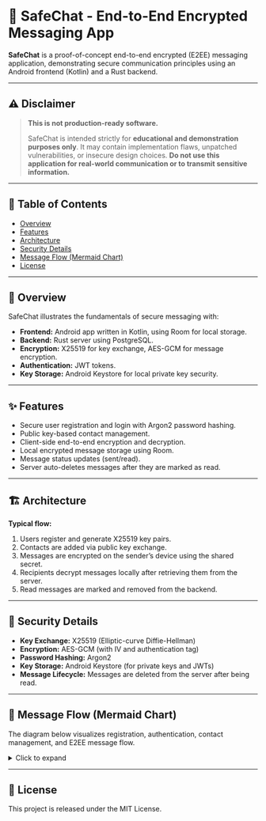 # 📡 SafeChat - End-to-End Encrypted Messaging App

**SafeChat** is a proof-of-concept end-to-end encrypted (E2EE) messaging application, demonstrating secure communication principles using an Android frontend (Kotlin) and a Rust backend.

---

## ⚠️ Disclaimer

> **This is not production-ready software.**
>
> SafeChat is intended strictly for **educational and demonstration purposes only**. It may contain implementation flaws, unpatched vulnerabilities, or insecure design choices. **Do not use this application for real-world communication or to transmit sensitive information.**

---

## 📑 Table of Contents

* [Overview](#overview)
* [Features](#features)
* [Architecture](#architecture)
* [Security Details](#security-details)
* [Message Flow (Mermaid Chart)](#message-flow-mermaid-chart)
* [License](#license)

---

## 🧭 Overview

SafeChat illustrates the fundamentals of secure messaging with:

* **Frontend:** Android app written in Kotlin, using Room for local storage.
* **Backend:** Rust server using PostgreSQL.
* **Encryption:** X25519 for key exchange, AES-GCM for message encryption.
* **Authentication:** JWT tokens.
* **Key Storage:** Android Keystore for local private key security.

---

## ✨ Features

* Secure user registration and login with Argon2 password hashing.
* Public key-based contact management.
* Client-side end-to-end encryption and decryption.
* Local encrypted message storage using Room.
* Message status updates (sent/read).
* Server auto-deletes messages after they are marked as read.

---

## 🏗 Architecture

**Typical flow:**

1. Users register and generate X25519 key pairs.
2. Contacts are added via public key exchange.
3. Messages are encrypted on the sender’s device using the shared secret.
4. Recipients decrypt messages locally after retrieving them from the server.
5. Read messages are marked and removed from the backend.

---

## 🔐 Security Details

* **Key Exchange:** X25519 (Elliptic-curve Diffie-Hellman)
* **Encryption:** AES-GCM (with IV and authentication tag)
* **Password Hashing:** Argon2
* **Key Storage:** Android Keystore (for private keys and JWTs)
* **Message Lifecycle:** Messages are deleted from the server after being read.

---

## 🧬 Message Flow (Mermaid Chart)

The diagram below visualizes registration, authentication, contact management, and E2EE message flow.

<details>
<summary>Click to expand</summary>

```mermaid
sequenceDiagram
    participant U as User
    participant App as SafeChatApp (Android)
    participant Keystore as Android Keystore/Prefs
    participant Backend as SafeChatBackend (Rust)
    participant DB as PostgreSQL

    %% --- Registration & Initial Key Setup ---
    U->>App: Enter username/password and tap Register
    App->>Backend: POST /auth/register
    Backend->>Backend: Hash password (Argon2)
    Backend->>Backend: Generate server-side X25519 key
    Backend->>DB: INSERT user (hashed credentials, server public key)
    Backend-->>App: Return user ID, server key, JWT
    App->>Keystore: Store JWT and keys
    App->>Keystore: Generate client-side keypair
    App->>Backend: PUT /profile/key (client pubkey)
    Backend->>DB: UPDATE user's public key
    App-->>U: Show "Registration successful"

    %% --- Login ---
    U->>App: Enter credentials and tap Login
    App->>Backend: POST /auth/login
    Backend->>DB: SELECT user record
    Backend->>Backend: Verify password (Argon2)
    alt Valid credentials
        Backend-->>App: Return JWT
        App->>Backend: GET /profile
        Backend->>DB: SELECT user profile
        App->>Keystore: Store profile data
        App-->>U: Show contacts
    else Invalid credentials
        Backend-->>App: 401 Unauthorized
        App-->>U: Show error
    end

    %% --- Adding a Contact ---
    U->>App: Add contact's public key
    App->>Backend: GET /user/{public_key}
    Backend->>DB: SELECT user by pubkey
    alt Contact found
        Backend-->>App: Return contact profile
        App->>Keystore: Store contact locally
        App-->>U: Show new contact
    else Not found
        Backend-->>App: 404 Not Found
        App-->>U: Show error
    end

    %% --- Sending a Message ---
    U->>App: Send message
    App->>Keystore: Retrieve keys
    App->>App: Compute shared secret (X25519)
    App->>App: Encrypt using AES-GCM
    App->>Backend: POST /messages
    Backend->>DB: Store encrypted message
    Backend-->>App: Confirm with ID, status
    App->>Keystore: Store plaintext locally
    App-->>U: Update chat UI

    %% --- Receiving Messages ---
    U->>App: Open chat
    App->>App: Load local messages
    App->>Backend: GET /messages/{contact_id}
    Backend->>DB: SELECT relevant messages
    Backend-->>App: Return encrypted messages
    loop For each message
        App->>Keystore: Get keys
        App->>App: Decrypt with AES-GCM
        App->>Keystore: Store decrypted message
        App->>Backend: PUT /messages/{id}/status=READ
        Backend->>DB: Delete message
    end
```

</details>

---

## 📄 License

This project is released under the MIT License.
